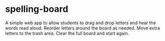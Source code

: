 # spelling-board

A simple web app to allow students to drag and drop letters and hear the words read aloud. Reorder letters around the board as needed. Move extra letters to the trash area. Clear the full board and start again.
